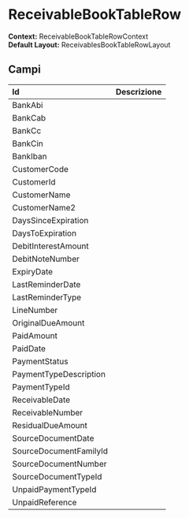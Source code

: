 # ReceivableBookTableRow

**Context:** ReceivableBookTableRowContext  
**Default Layout:** ReceivablesBookTableRowLayout

## Campi

| Id | Descrizione |
| :--- | :--- |
| BankAbi |  |
| BankCab |  |
| BankCc |  |
| BankCin |  |
| BankIban |  |
| CustomerCode |  |
| CustomerId |  |
| CustomerName |  |
| CustomerName2 |  |
| DaysSinceExpiration |  |
| DaysToExpiration |  |
| DebitInterestAmount |  |
| DebitNoteNumber |  |
| ExpiryDate |  |
| LastReminderDate |  |
| LastReminderType |  |
| LineNumber |  |
| OriginalDueAmount |  |
| PaidAmount |  |
| PaidDate |  |
| PaymentStatus |  |
| PaymentTypeDescription |  |
| PaymentTypeId |  |
| ReceivableDate |  |
| ReceivableNumber |  |
| ResidualDueAmount |  |
| SourceDocumentDate |  |
| SourceDocumentFamilyId |  |
| SourceDocumentNumber |  |
| SourceDocumentTypeId |  |
| UnpaidPaymentTypeId |  |
| UnpaidReference |  |

